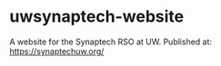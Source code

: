 # uwsynaptech-website
 A website for the Synaptech RSO at UW. 
 Published at: https://synaptechuw.org/
